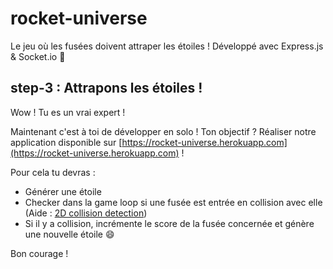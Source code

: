 # rocket-universe

Le jeu où les fusées doivent attraper les étoiles ! Développé avec Express.js & Socket.io 🚀

## step-3 : Attrapons les étoiles !

Wow ! Tu es un vrai expert !

Maintenant c'est à toi de développer en solo ! Ton objectif ? Réaliser notre application disponible sur [https://rocket-universe.herokuapp.com](https://rocket-universe.herokuapp.com) !

Pour cela tu devras :

* Générer une étoile 
* Checker dans la game loop si une fusée est entrée en collision avec elle (Aide : [2D collision detection](https://developer.mozilla.org/fr/docs/Games/Techniques/2D_collision_detection))
* Si il y a collision, incrémente le score de la fusée concernée et génère une nouvelle étoile :smile:

Bon courage !
